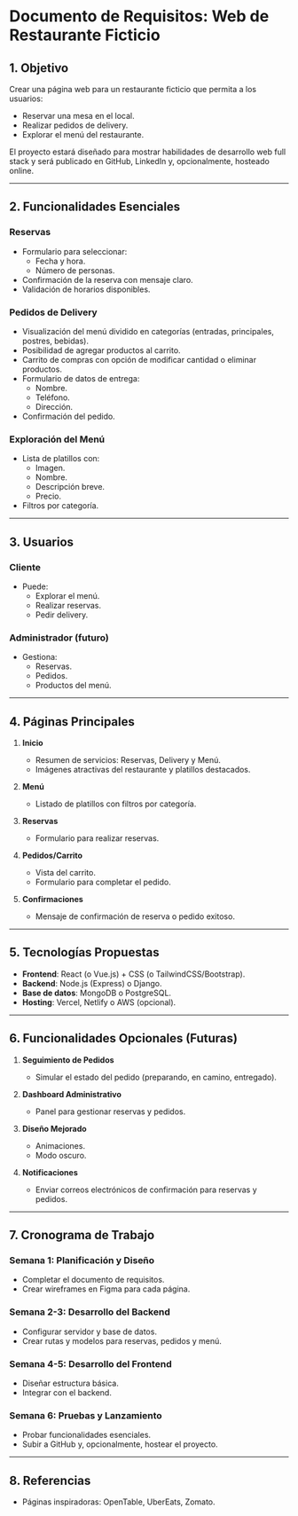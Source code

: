 # Documento de Requisitos: Web de Restaurante Ficticio

## 1. Objetivo
Crear una página web para un restaurante ficticio que permita a los usuarios:
- Reservar una mesa en el local.
- Realizar pedidos de delivery.
- Explorar el menú del restaurante.

El proyecto estará diseñado para mostrar habilidades de desarrollo web full stack y será publicado en GitHub, LinkedIn y, opcionalmente, hosteado online.

---

## 2. Funcionalidades Esenciales
### Reservas
- Formulario para seleccionar:
  - Fecha y hora.
  - Número de personas.
- Confirmación de la reserva con mensaje claro.
- Validación de horarios disponibles.

### Pedidos de Delivery
- Visualización del menú dividido en categorías (entradas, principales, postres, bebidas).
- Posibilidad de agregar productos al carrito.
- Carrito de compras con opción de modificar cantidad o eliminar productos.
- Formulario de datos de entrega:
  - Nombre.
  - Teléfono.
  - Dirección.
- Confirmación del pedido.

### Exploración del Menú
- Lista de platillos con:
  - Imagen.
  - Nombre.
  - Descripción breve.
  - Precio.
- Filtros por categoría.

---

## 3. Usuarios
### Cliente
- Puede:
  - Explorar el menú.
  - Realizar reservas.
  - Pedir delivery.
  
### Administrador (futuro)
- Gestiona:
  - Reservas.
  - Pedidos.
  - Productos del menú.

---

## 4. Páginas Principales
1. **Inicio**
   - Resumen de servicios: Reservas, Delivery y Menú.
   - Imágenes atractivas del restaurante y platillos destacados.

2. **Menú**
   - Listado de platillos con filtros por categoría.

3. **Reservas**
   - Formulario para realizar reservas.

4. **Pedidos/Carrito**
   - Vista del carrito.
   - Formulario para completar el pedido.

5. **Confirmaciones**
   - Mensaje de confirmación de reserva o pedido exitoso.

---

## 5. Tecnologías Propuestas
- **Frontend**: React (o Vue.js) + CSS (o TailwindCSS/Bootstrap).
- **Backend**: Node.js (Express) o Django.
- **Base de datos**: MongoDB o PostgreSQL.
- **Hosting**: Vercel, Netlify o AWS (opcional).

---

## 6. Funcionalidades Opcionales (Futuras)
1. **Seguimiento de Pedidos**
   - Simular el estado del pedido (preparando, en camino, entregado).

2. **Dashboard Administrativo**
   - Panel para gestionar reservas y pedidos.

3. **Diseño Mejorado**
   - Animaciones.
   - Modo oscuro.

4. **Notificaciones**
   - Enviar correos electrónicos de confirmación para reservas y pedidos.

---

## 7. Cronograma de Trabajo
### Semana 1: Planificación y Diseño
- Completar el documento de requisitos.
- Crear wireframes en Figma para cada página.

### Semana 2-3: Desarrollo del Backend
- Configurar servidor y base de datos.
- Crear rutas y modelos para reservas, pedidos y menú.

### Semana 4-5: Desarrollo del Frontend
- Diseñar estructura básica.
- Integrar con el backend.

### Semana 6: Pruebas y Lanzamiento
- Probar funcionalidades esenciales.
- Subir a GitHub y, opcionalmente, hostear el proyecto.

---

## 8. Referencias
- Páginas inspiradoras: OpenTable, UberEats, Zomato.
